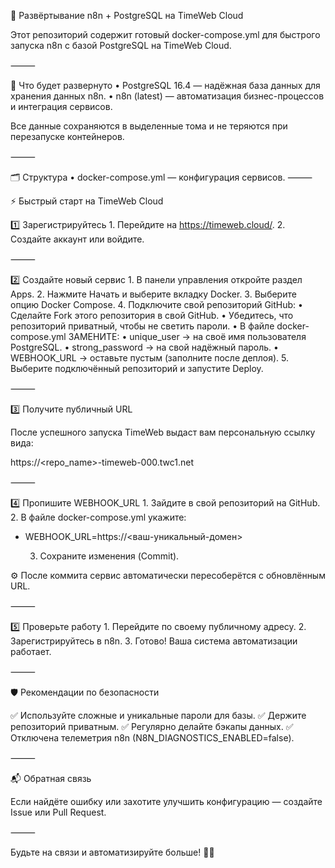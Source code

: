 🚀 Развёртывание n8n + PostgreSQL на TimeWeb Cloud

Этот репозиторий содержит готовый docker-compose.yml для быстрого запуска n8n с базой PostgreSQL на TimeWeb Cloud.

⸻

📌 Что будет развернуто
	•	PostgreSQL 16.4 — надёжная база данных для хранения данных n8n.
	•	n8n (latest) — автоматизация бизнес-процессов и интеграция сервисов.

Все данные сохраняются в выделенные тома и не теряются при перезапуске контейнеров.

⸻

🗂 Структура
	•	docker-compose.yml — конфигурация сервисов.
⸻

⚡️ Быстрый старт на TimeWeb Cloud

1️⃣ Зарегистрируйтесь
	1.	Перейдите на https://timeweb.cloud/.
	2.	Создайте аккаунт или войдите.

⸻

2️⃣ Создайте новый сервис
	1.	В панели управления откройте раздел Apps.
	2.	Нажмите Начать и выберите вкладку Docker.
	3.	Выберите опцию Docker Compose.
	4.	Подключите свой репозиторий GitHub:
	•	Сделайте Fork этого репозитория в свой GitHub.
	•	Убедитесь, что репозиторий приватный, чтобы не светить пароли.
	•	В файле docker-compose.yml ЗАМЕНИТЕ:
	•	unique_user → на своё имя пользователя PostgreSQL.
	•	strong_password → на свой надёжный пароль.
	•	WEBHOOK_URL → оставьте пустым (заполните после деплоя).
	5.	Выберите подключённый репозиторий и запустите Deploy.

⸻

3️⃣ Получите публичный URL

После успешного запуска TimeWeb выдаст вам персональную ссылку вида:

https://<repo_name>-timeweb-000.twc1.net


⸻

4️⃣ Пропишите WEBHOOK_URL
	1.	Зайдите в свой репозиторий на GitHub.
	2.	В файле docker-compose.yml укажите:

- WEBHOOK_URL=https://<ваш-уникальный-домен>


	3.	Сохраните изменения (Commit).

⚙️ После коммита сервис автоматически пересоберётся с обновлённым URL.

⸻

5️⃣ Проверьте работу
	1.	Перейдите по своему публичному адресу.
	2.	Зарегистрируйтесь в n8n.
	3.	Готово! Ваша система автоматизации работает.

⸻

🛡 Рекомендации по безопасности

✅ Используйте сложные и уникальные пароли для базы.
✅ Держите репозиторий приватным.
✅ Регулярно делайте бэкапы данных.
✅ Отключена телеметрия n8n (N8N_DIAGNOSTICS_ENABLED=false).

⸻

📬 Обратная связь

Если найдёте ошибку или захотите улучшить конфигурацию — создайте Issue или Pull Request.

⸻

Будьте на связи и автоматизируйте больше! 🚀✨
